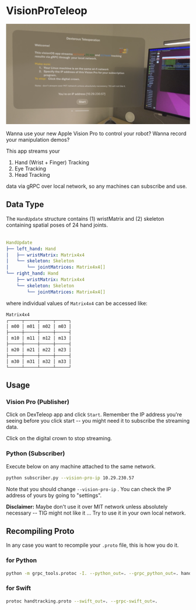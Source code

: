 VisionProTeleop
===========

![](assets/main.png)

Wanna use your new Apple Vision Pro to control your robot?  Wanna record your manipulation demos? 

This app streams your 

1. Hand (Wrist + Finger) Tracking
2. Eye Tracking
3. Head Tracking 

data via gRPC over local network, so any machines can subscribe and use. 

## Data Type 

The `HandUpdate` structure contains (1) wristMatrix and (2) skeleton containing spatial poses of 24 hand joints.  

```yaml

HandUpdate
├── left_hand: Hand
│   ├── wristMatrix: Matrix4x4
│   └── skeleton: Skeleton
│       └── jointMatrices: Matrix4x4[]
└── right_hand: Hand
    ├── wristMatrix: Matrix4x4
    └── skeleton: Skeleton
        └── jointMatrices: Matrix4x4[]
```

where individual values of `Matrix4x4` can be accessed like: 

```
Matrix4x4
┌─────┬─────┬─────┬─────┐
│ m00 │ m01 │ m02 │ m03 │
├─────┼─────┼─────┼─────┤
│ m10 │ m11 │ m12 │ m13 │
├─────┼─────┼─────┼─────┤
│ m20 │ m21 │ m22 │ m23 │
├─────┼─────┼─────┼─────┤
│ m30 │ m31 │ m32 │ m33 │
└─────┴─────┴─────┴─────┘
```


## Usage

### Vision Pro (Publisher)

Click on DexTeleop app and click `Start`. Remember the IP address you're seeing before you click start -- you might need it to subscribe the streaming data. 

Click on the digital crown to stop streaming. 

### Python (Subscriber)

Execute below on any machine attached to the same network. 

```bash
python subscriber.py --vision-pro-ip 10.29.230.57
```

Note that you should change `--vision-pro-ip` . You can check the IP address of yours by going to "settings". 

**Disclaimer:**  Maybe don't use it over MIT network unless absolutely necessary -- TIG might not like it ... Try to use it in your own local network. 


## Recompiling Proto

In any case you want to recompile your `.proto` file, this is how you do it. 

### for Python

```bash
python -m grpc_tools.protoc -I. --python_out=. --grpc_python_out=. handtracking.proto
```


### for Swift
```bash
protoc handtracking.proto --swift_out=. --grpc-swift_out=.
```